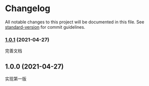 # Changelog

All notable changes to this project will be documented in this file. See [standard-version](https://github.com/conventional-changelog/standard-version) for commit guidelines.

### [1.0.1](https://github.com/kaokei/iframeManager/compare/v1.0.0...v1.0.1) (2021-04-27)
完善文档

## 1.0.0 (2021-04-27)
实现第一版
